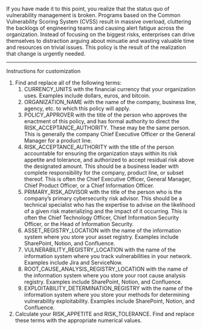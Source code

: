 If you have made it to this point, you realize that the status quo of vulnerability management is broken. Programs based on the Common Vulnerability Scoring System (CVSS) result in massive overload, cluttering the backlogs of engineering teams and causing alert fatigue across the organization. Instead of focusing on the biggest risks, enterprises can drive themselves to distraction arguing about minuatie and wasting valuable time and resources on trivial issues. This policy is the result of the realization that change is urgently needed.

---

Instructions for customization


1. Find and replace all of the following terms:
   1. CURRENCY_UNITS with the financial currency that your organization uses. Examples include dollars, euros, and bitcoin.
   2. ORGANIZATION_NAME with the name of the company, business line, agency, etc. to which this policy will apply.
   3. POLICY_APPROVER with the title of the person who approves the enactment of this policy, and has formal authority to direct the RISK_ACCEPTANCE_AUTHORITY. These may be the same person. This is generally the company Chief Executive Officer or the General Manager for a product line.
   4. RISK_ACCEPTANCE_AUTHORITY with the title of the person accountable for ensuring the organization stays within its risk appetite and tolerance, and authorized to accept residual risk above the designated amount. This should be a business leader with complete responsibility for the company, product line, or subset thereof. This is often the Chief Executive Officer, General Manager, Chief Product Officer, or a Chief Information Officer.
   5. PRIMARY_RISK_ADVISOR with the title of the person who is the company’s primary cybersecurity risk advisor. This should be a technical specialist who has the expertise to advise on the likelihood of a given risk materializing and the impact of it occurring. This is often the Chief Technology Officer, Chief Information Security Officer, or the Head of Information Security.
   6. ASSET_REGISTRY_LOCATION with the name of the information system where you store your asset registry. Examples include SharePoint, Notion, and Confluence.
   7. VULNERABILITY_REGISTRY_LOCATION with the name of the information system where you track vulnerabilities in your network. Examples include Jira and ServiceNow.
   8. ROOT_CAUSE_ANALYSIS_REGISTRY_LOCATION with the name of the information system where you store your root cause analysis registry. Examples include SharePoint, Notion, and Confluence.
   9. EXPLOITABILITY_DETERMINATION_REGISTRY with the name of the information system where you store your methods for determining vulnerability exploitability. Examples include SharePoint, Notion, and Confluence. 
2. Calculate your RISK_APPETITE and RISK_TOLERANCE. Find and replace these terms with the appropriate numerical values. 
